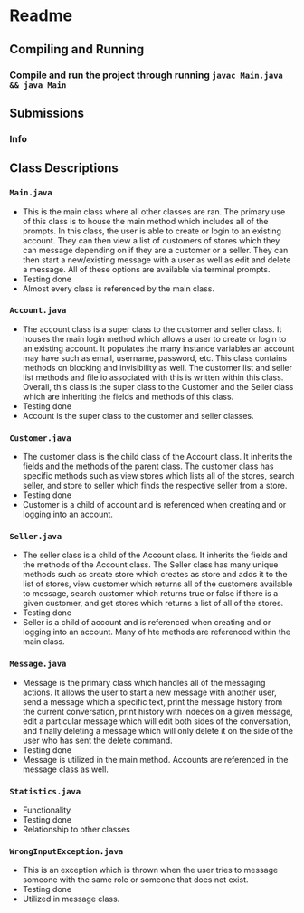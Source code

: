 # Readme

## Compiling and Running
### Compile and run the project through running `javac Main.java && java Main`

## Submissions
### Info


## Class Descriptions

### `Main.java`
- This is the main class where all other classes are ran. The primary use of this class is to house the main method which includes all of the prompts. In this class, the user is able to create or login to an existing account. They can then view a list of customers of stores which they can message depending on if they are a customer or a seller. They can then start a new/existing message with a user as well as edit and delete a message. All of these options are available via terminal prompts. 
- Testing done
- Almost every class is referenced by the main class. 

### `Account.java`
- The account class is a super class to the customer and seller class. It houses the main login method which allows a user to create or login to an existing account. It populates the many instance variables an account may have such as email, username, password, etc. This class contains methods on blocking and invisibility as well. The customer list and seller list methods and file io associated with this is written within this class. Overall, this class is the super class to the Customer and the Seller class which are inheriting the fields and methods of this class. 
- Testing done
- Account is the super class to the customer and seller classes. 

### `Customer.java`
- The customer class is the child class of the Account class. It inherits the fields and the methods of the parent class. The customer class has specific methods such as view stores which lists all of the stores, search seller, and store to seller which finds the respective seller from a store.  
- Testing done
- Customer is a child of account and is referenced when creating and or logging into an account. 

### `Seller.java`
- The seller class is a child of the Account class. It inherits the fields and the methods of the Account class. The Seller class has many unique methods such as create store which creates as store and adds it to the list of stores, view customer which returns all of the customers available to message, search customer which returns true or false if there is a given customer, and get stores which returns a list of all of the stores. 
- Testing done
- Seller is a child of account and is referenced when creating and or logging into an account. Many of hte methods are referenced within the main class. 
### `Message.java`
- Message is the primary class which handles all of the messaging actions. It allows the user to start a new message with another user, send a message which a specific text, print the message history from the current conversation, print history with indeces on a given message, edit a particular message which will edit both sides of the conversation, and finally deleting a message which will only delete it on the side of the user who has sent the delete command. 
- Testing done
- Message is utilized in the main method. Accounts are referenced in the message class as well.
### `Statistics.java`
- Functionality
- Testing done
- Relationship to other classes
### `WrongInputException.java`
- This is an exception which is thrown when the user tries to message someone with the same role or someone that does not exist.
- Testing done
- Utilized in message class. 



